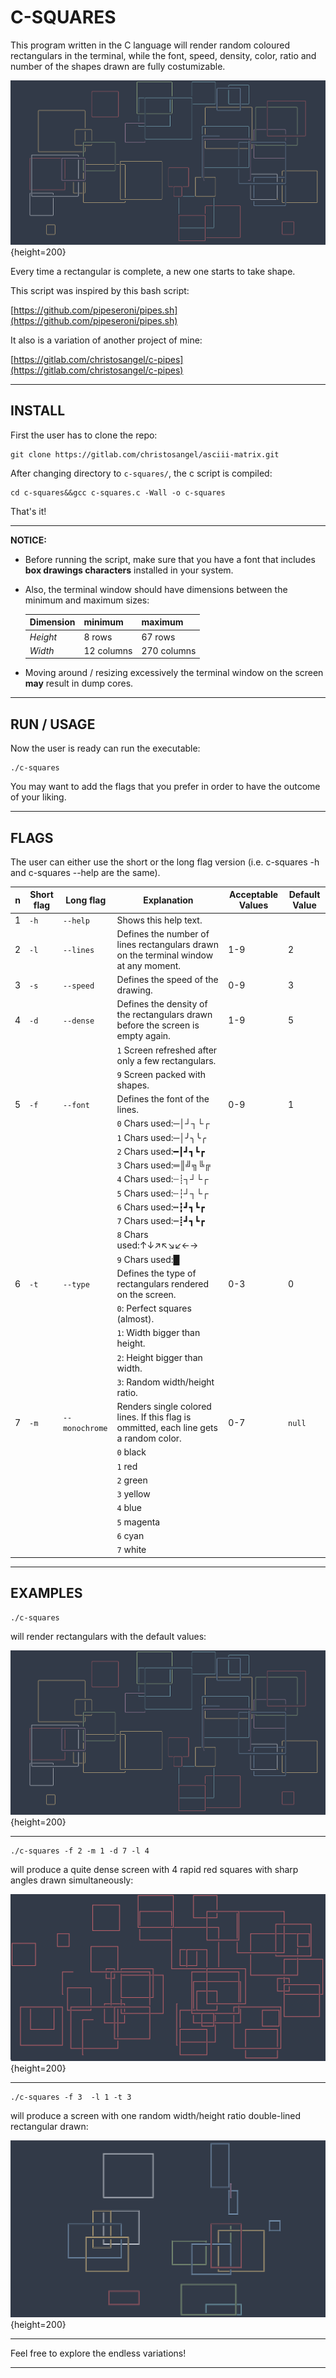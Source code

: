 # C-SQUARES

This program written in the C language will render random coloured rectangulars in the terminal, while the font, speed, density, color, ratio and number of  the shapes drawn are fully costumizable.

![1.png](screenshots/1.png){height=200}

Every time a rectangular is complete, a new one starts to take shape.

This script was inspired by this bash script:

[https://github.com/pipeseroni/pipes.sh](https://github.com/pipeseroni/pipes.sh)

It also is a variation of another project of mine:

[https://gitlab.com/christosangel/c-pipes](https://gitlab.com/christosangel/c-pipes)

---

## INSTALL

First the user has to clone the repo:

```
git clone https://gitlab.com/christosangel/asciii-matrix.git
```
After changing directory to `c-squares/`, the c script is compiled:

```
cd c-squares&&gcc c-squares.c -Wall -o c-squares
```

That's it!

---

**NOTICE:**

- Before running the script, make sure that you have a font that includes **box drawings characters** installed in your system.

- Also, the terminal window should have dimensions between the minimum and maximum sizes:

     |Dimension|minimum|maximum|
     |---|---|---|
    |_Height_|8 rows|67 rows|
    |_Width_|12 columns|270 columns|

- Moving around / resizing excessively the terminal window on the screen **may** result in dump cores.


---
## RUN / USAGE


Now the user is ready can run the executable:

```
./c-squares
```

You may want to add the flags that you prefer in order to have the outcome of your liking.

---

## FLAGS

The user can either use the short or the long flag version (i.e. c-squares -h and c-squares --help are the same).

|n|Short flag|Long flag|Explanation|Acceptable Values|Default Value|
|---|---|---|---|---|---|
|1|`-h`|`--help`|Shows this help text.||
|2|`-l`|`--lines`|Defines the number of lines rectangulars drawn on the terminal window at any moment.| 1-9 |2|
|3|`-s`|`--speed`|Defines the speed of the drawing.|0-9| 3|
|4|`-d`|`--dense`|Defines the density of the rectangulars  drawn before the screen is empty again.|1-9|5|
||||`1` Screen refreshed after only a few rectangulars.|
||||`9` Screen packed with shapes.|
|5|`-f`|`--font`|Defines the font of the lines.| 0-9|1|
||||`0` Chars used:─│┘┐└┌|
||||`1` Chars used:─│╯╮╰╭|
||||`2` Chars used:━┃┛┓┗┏|
||||`3` Chars used:═║╝╗╚╔|
||||`4` Chars used:┈┊┐┘└┌|
||||`5` Chars used:┄┆┘┐└┌|
||||`6` Chars used:┅┇┛┓┗┏|
||||`7` Chars used:┉┋┛┓┗┏|
||||`8` Chars used:↑↓↗↖↘↙←→|
||||`9` Chars used:█|
|6|`-t`|`--type`|Defines the type of rectangulars rendered on the screen.|0-3|0|
||||`0`: Perfect squares (almost).|
||||`1`: Width bigger than height.|
||||`2`: Height bigger than width.|
||||`3`: Random width/height ratio.|
|7|`-m`|`--monochrome`|Renders single colored lines. If this flag is ommitted, each line gets a random color.|0-7|`null`|
||||`0` black|
||||`1` red|
||||`2` green|
||||`3` yellow|
||||`4` blue|
||||`5` magenta|
||||`6` cyan|
||||`7` white|

---

## EXAMPLES

```
./c-squares
```

will render rectangulars with the default values:

![1.png](screenshots/1.png){height=200}

---

```
./c-squares -f 2 -m 1 -d 7 -l 4
```

will produce a quite dense screen with 4 rapid red squares with sharp angles drawn simultaneously:

![2.png](screenshots/2.png){height=200}

---

```
./c-squares -f 3  -l 1 -t 3
```

will produce a screen with one random width/height ratio double-lined rectangular  drawn:

![3.png](screenshots/3.png){height=200}

---
Feel free to explore the endless variations!

---
